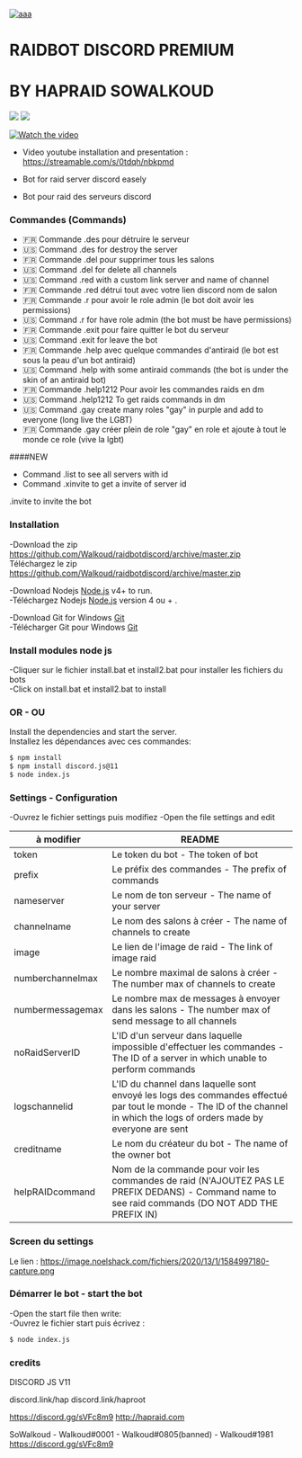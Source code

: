 [![aaa](https://i.imgur.com/4M7IWwP.gif)](https://discord.link/hap)
# RAIDBOT DISCORD PREMIUM
# BY HAPRAID SOWALKOUD

![](https://img.shields.io/github/watchers/Walkoud/raidbotdiscord?logoColor=purple&style=social) ![](https://img.shields.io/github/last-commit/Walkoud/raidbotdiscord) 

[![Watch the video](d)](https://streamable.com/s/0tdqh/nbkpmd)

- Video youtube installation and presentation : https://streamable.com/s/0tdqh/nbkpmd

- Bot for raid server discord easely
- Bot pour raid des serveurs discord
### Commandes (Commands)

  -  🇫🇷 Commande .des pour détruire le serveur
  - 🇺🇸 Command .des for destroy the server
  - 🇫🇷 Commande .del pour supprimer tous les salons
  -  🇺🇸 Command .del for delete all channels
  - 🇺🇸 Command .red with a custom link server and name of channel
- 🇫🇷 Commande .red détrui tout avec votre lien discord nom de salon
-  🇫🇷 Commande .r pour avoir le role admin (le bot doit avoir les permissions)
- 🇺🇸 Command .r for have role admin (the bot must be have permissions)
-    🇫🇷 Commande .exit pour faire quitter le bot du serveur
-   🇺🇸 Command .exit for leave the bot
-    🇫🇷 Commande .help avec quelque commandes d'antiraid (le bot est  sous la peau d'un bot antiraid)
- 🇺🇸 Command .help with some antiraid commands (the bot is under the skin of an antiraid bot)
-    🇫🇷 Commande .help1212 Pour avoir les commandes raids en dm 
- 🇺🇸 Command .help1212 To get raids commands in dm
- 🇺🇸 Command .gay create many roles "gay" in purple and add to everyone (long live the LGBT)
- 🇫🇷 Commande .gay créer plein de role "gay" en role et ajoute à tout le monde ce role (vive la lgbt)

####NEW
- Command .list to see all servers with id
- Command .xinvite to get a invite of server id


.invite to invite the bot

### Installation
-Download the zip https://github.com/Walkoud/raidbotdiscord/archive/master.zip <br/>
Téléchargez le zip https://github.com/Walkoud/raidbotdiscord/archive/master.zip

-Download Nodejs [Node.js](https://nodejs.org/) v4+ to run. <br/>
-Téléchargez Nodejs  [Node.js](https://nodejs.org/) version 4 ou + .

-Download Git for Windows [Git](https://git-scm.com/download/win) <br/>
-Télécharger Git pour Windows [Git](https://git-scm.com/download/win) 




### Install modules node js

-Cliquer sur le fichier install.bat et install2.bat pour installer les fichiers du bots <br/>
-Click on install.bat et install2.bat to install 

### OR - OU

Install the dependencies and start the server. <br/>
Installez les dépendances avec ces commandes:

```sh
$ npm install
$ npm install discord.js@11
$ node index.js
```




### Settings - Configuration

-Ouvrez le fichier settings puis modifiez
-Open the file settings and edit

| à modifier | README |
| ------ | ------ |
| token | Le token du bot - The token of bot |
| prefix | Le préfix des commandes - The prefix of commands |
| nameserver | Le nom de ton serveur - The name of your server |
| channelname | Le nom des salons à créer - The name of channels to create |
| image | Le lien de l'image de raid - The link of image raid |
|numberchannelmax | Le nombre maximal de salons à créer - The number max of channels to create |
|numbermessagemax | Le nombre max de messages à envoyer dans les salons - The number max of send message to all channels |
|noRaidServerID | L'ID d'un serveur dans laquelle impossible d'effectuer les commandes - The ID of a server in which unable to perform commands |
|logschannelid | L'ID du channel dans laquelle sont envoyé les logs des commandes effectué par tout le monde - The ID of the channel in which the logs of orders made by everyone are sent |
| creditname| Le nom du créateur du bot - The name of the owner bot |
| helpRAIDcommand| Nom de la commande pour voir les commandes de raid (N'AJOUTEZ PAS LE PREFIX DEDANS) - Command name to see raid commands (DO NOT ADD THE PREFIX IN)  |


### Screen du settings
Le lien : https://image.noelshack.com/fichiers/2020/13/1/1584997180-capture.png

### Démarrer le bot - start the bot


-Open the start file then write:<br/>
-Ouvrez le fichier start puis écrivez : 
```sh
$ node index.js
```


### credits

DISCORD JS V11

discord.link/hap discord.link/haproot

https://discord.gg/sVFc8m9
http://hapraid.com

SoWalkoud - Walkoud#0001 - Walkoud#0805(banned) - Walkoud#1981
https://discord.gg/sVFc8m9
